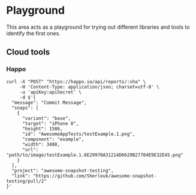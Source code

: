 # Playground

This area acts as a playground for trying out different libraries and tools to identify the first ones.

## Cloud tools

### Happo

```curl
curl -X "POST" "https://happo.io/api/reports/:sha" \
     -H 'Content-Type: application/json; charset=utf-8' \
     -u 'apiKey:apiSecret' \
     -d $'{
  "message": "Commit Message",
  "snaps": [
    {
      "variant": "base",
      "target": "iPhone 8",
      "height": 1586,
      "id": "AwesomeAppTests/testExample.1.png",
      "component": "example",
      "width": 3400,
      "url": "path/to/image/testExample.1.6E29970A31214D6629B27784E9E32E45.png"
    }
  ],
  "project": "awesome-snapshot-testing",
  "link": "https://github.com/Sherlouk/awesome-snapshot-testing/pull/2"
}'
```